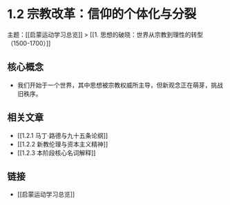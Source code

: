 # 1.2 宗教改革：信仰的个体化与分裂

主题：[[启蒙运动学习总览]] > [[1. 思想的破晓：世界从宗教到理性的转型（1500-1700）]]

## 核心概念

- 我们开始于一个世界，其中思想被宗教权威所主导，但新观念正在萌芽，挑战旧秩序。

## 相关文章

- [[1.2.1 马丁·路德与九十五条论纲]]
- [[1.2.2 新教伦理与资本主义精神]]
- [[1.2.3 本阶段核心名词解释]]

## 链接

- [[启蒙运动学习总览]]
